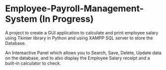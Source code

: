 # Employee-Payroll-Management-System (In Progress)

A project to create a GUI application to calculate and print employee salary using Tkinter library in Python and using XAMPP SQL server to store the Database.

An Intereactive Panel which allows you to Search, Save, Delete, Update data on the database, and to also display the Employee Salary receipt and a built-in calculator to check.
